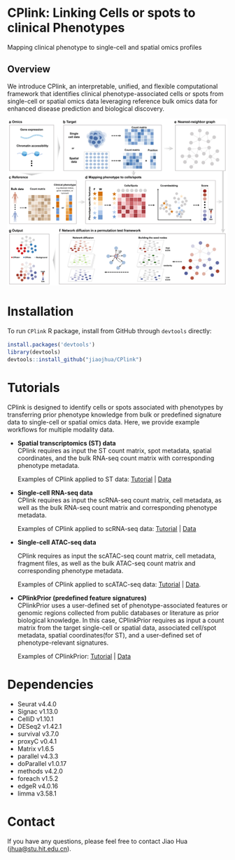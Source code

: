 # CPlink: Linking Cells or spots to clinical Phenotypes
Mapping clinical phenotype to single-cell and spatial omics profiles 

## Overview
We introduce CPlink, an interpretable, unified, and flexible computational framework that identifies clinical phenotype-associated cells or spots from single-cell or spatial omics data leveraging reference bulk omics data for enhanced disease prediction and biological discovery.

<p align="center">
<img  src="vignettes/CPlink.jpg" width="800" height=auto > 
</p>

# Installation
To run ``CPlink`` R package, install from GitHub through ``devtools`` directly:
```R
install.packages('devtools')
library(devtools)
devtools::install_github("jiaojhua/CPlink")
```

# Tutorials
CPlink is designed to identify cells or spots associated with phenotypes by transferring prior phenotype knowledge from bulk or predefined signature data to single-cell or spatial omics data. Here, we provide example workflows for multiple modality data.

* **Spatial transcriptomics (ST) data**  
  CPlink requires as input the ST count matrix, spot metadata, spatial coordinates, and the bulk RNA-seq count matrix with corresponding phenotype metadata.  

  Examples of CPlink applied to ST data: [Tutorial](https://github.com/jiaojhua/CPlink/blob/main/vignettes/Tutorial-ST.ipynb) | [Data](https://github.com/jiaojhua/CPlink_analysis/tree/main/Testdata/ST)

* **Single-cell RNA-seq data**  
  CPlink requires as input the scRNA-seq count matrix, cell metadata, as well as the bulk RNA-seq count matrix and corresponding phenotype metadata.  

  Examples of CPlink applied to scRNA-seq data: [Tutorial](https://github.com/jiaojhua/CPlink/blob/main/vignettes/Tutorial-scRNA-seq.ipynb) | [Data](https://drive.google.com/drive/folders/1cp5thfClw262LneR3bm9jnf8jqIWN-yH?usp=drive_link)

* **Single-cell ATAC-seq data**
  
  CPlink requires as input the scATAC-seq count matrix, cell metadata, fragment files, as well as the bulk ATAC-seq count matrix and corresponding phenotype metadata.

  Examples of CPlink applied to scATAC-seq data: [Tutorial](https://github.com/jiaojhua/CPlink/blob/main/vignettes/Tutorial-scATAC-seq.ipynb) | [Data](https://drive.google.com/drive/folders/1vM-qbFdxVd2UnX-vnTQwCXOtm6Pz7Z7f?usp=drive_link).

* **CPlinkPrior (predefined feature signatures)**  
  CPlinkPrior uses a user-defined set of phenotype-associated features or genomic regions collected from public databases or literature as prior biological knowledge. In this case, CPlinkPrior requires as input a count matrix from the target single-cell or spatial data, associated cell/spot metadata, spatial coordinates(for ST), and a user-defined set of phenotype-relevant signatures.

  Examples of CPlinkPrior: [Tutorial](https://github.com/jiaojhua/CPlink/blob/main/vignettes/Tutorial-CPlinkPrior.ipynb) | [Data](https://drive.google.com/drive/folders/117W5neDCXxcnlfKPLeqM8LEWgcdvmVwy?usp=drive_link)

# Dependencies
- Seurat v4.4.0
- Signac v1.13.0
- CelliD v1.10.1
- DESeq2 v1.42.1
- survival v3.7.0
- proxyC v0.4.1
- Matrix v1.6.5
- parallel v4.3.3
- doParallel v1.0.17
- methods v4.2.0
- foreach v1.5.2
- edgeR v4.0.16
- limma v3.58.1

# Contact
If you have any questions, please feel free to contact Jiao Hua (jhua@stu.hit.edu.cn).
